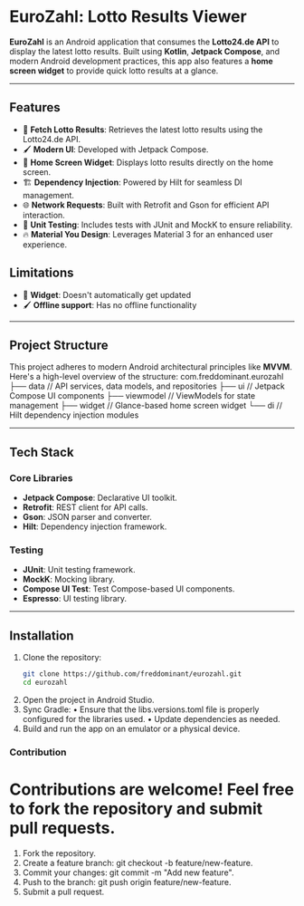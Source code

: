 # EuroZahl: Lotto Results Viewer

**EuroZahl** is an Android application that consumes the **Lotto24.de API** to display the latest lotto results. Built using **Kotlin**, **Jetpack Compose**, and modern Android development practices, this app also features a **home screen widget** to provide quick lotto results at a glance.

---

## Features

- 🎯 **Fetch Lotto Results**: Retrieves the latest lotto results using the Lotto24.de API.
- 🖌️ **Modern UI**: Developed with Jetpack Compose.
- 📱 **Home Screen Widget**: Displays lotto results directly on the home screen.
- 🏗️ **Dependency Injection**: Powered by Hilt for seamless DI management.
- 🌐 **Network Requests**: Built with Retrofit and Gson for efficient API interaction.
- 🧪 **Unit Testing**: Includes tests with JUnit and MockK to ensure reliability.
- 🔥 **Material You Design**: Leverages Material 3 for an enhanced user experience.

## Limitations

- 🎯 **Widget**: Doesn't automatically get updated
- 🖌️ **Offline support**: Has no offline functionality

---

## Project Structure

This project adheres to modern Android architectural principles like **MVVM**. Here's a high-level overview of the structure:
com.freddominant.eurozahl
├── data          // API services, data models, and repositories
├── ui            // Jetpack Compose UI components
├── viewmodel     // ViewModels for state management
├── widget        // Glance-based home screen widget
└── di            // Hilt dependency injection modules

---

## Tech Stack

### Core Libraries
- **Jetpack Compose**: Declarative UI toolkit.
- **Retrofit**: REST client for API calls.
- **Gson**: JSON parser and converter.
- **Hilt**: Dependency injection framework.

### Testing
- **JUnit**: Unit testing framework.
- **MockK**: Mocking library.
- **Compose UI Test**: Test Compose-based UI components.
- **Espresso**: UI testing library.

---

## Installation

1. Clone the repository:
   ```bash
   git clone https://github.com/freddominant/eurozahl.git
   cd eurozahl
2.	Open the project in Android Studio.
3.	Sync Gradle:
•	Ensure that the libs.versions.toml file is properly configured for the libraries used.
•	Update dependencies as needed.
4.	Build and run the app on an emulator or a physical device.

### Contribution
# Contributions are welcome! Feel free to fork the repository and submit pull requests.
1.	Fork the repository.
2.	Create a feature branch: git checkout -b feature/new-feature.
3.	Commit your changes: git commit -m "Add new feature".
4.	Push to the branch: git push origin feature/new-feature.
5.	Submit a pull request.